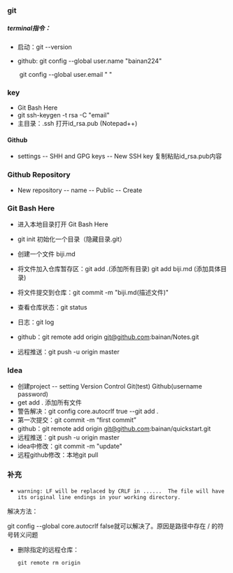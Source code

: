 ### git

##### terminal指令：

* 启动：git --version

* github: git config --global user.name "bainan224"

  ​              git config --global user.email "                  "

### key

* Git Bash Here 
* git ssh-keygen -t rsa -C "email"
* 主目录：.ssh 打开id_rsa.pub (Notepad++) 

#### Github

* settings -- SHH and GPG keys -- New SSH key 复制粘贴id_rsa.pub内容

### Github Repository

* New repository -- name -- Public -- Create 

### Git Bash Here

* 进入本地目录打开 Git Bash Here 
* git init 初始化一个目录（隐藏目录.git）
* 创建一个文件 biji.md
* 将文件加入仓库暂存区：git add .(添加所有目录)   git add biji.md (添加具体目录)

* 将文件提交到仓库：git commit -m "biji.md(描述文件)"

* 查看仓库状态：git status

* 日志：git log
* github：git remote add origin git@github.com:bainan/Notes.git
* 远程推送：git push -u origin master

### Idea

* 创建project -- setting Version Control Git(test) Github(username password)
* get add . 添加所有文件
* 警告解决：git config core.autocrlf true --git add .
* 第一次提交：git commit -m “first commit”
* github：git remote add origin git@github.com:bainan/quickstart.git
* 远程推送：git push -u origin master
* idea中修改：git commit -m "update"
* 远程github修改：本地git pull

### 补充

* ```
  warning: LF will be replaced by CRLF in ......  The file will have its original line endings in your working directory.  
  ```

解决方法：

git config --global core.autocrlf false就可以解决了。原因是路径中存在 / 的符号转义问题

* 删除指定的远程仓库：

  ```linux
  git remote rm origin
  ```